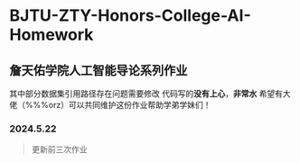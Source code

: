 # BJTU-ZTY-Honors-College-AI-Homework

## 詹天佑学院人工智能导论系列作业

其中部分数据集引用路径存在问题需要修改
代码写的**没有上心**，**非常水**
希望有大佬（%%%orz）可以共同维护这份作业帮助学弟学妹们！

### 2024.5.22

> 更新前三次作业
